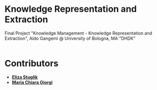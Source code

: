 # Knowledge Representation and Extraction
Final Project "Knowledge Management - Knowledge Representation and Extraction", Aldo Gangemi @ University of Bologna, MA "DHDK" <br>
<br>
# Contributors <br>
- **[Eliza Stuglik](https://github.com/elizastuglik)** <br>
- **[Maria Chiara Giorgi](https://github.com/giorgimariachiara)**
